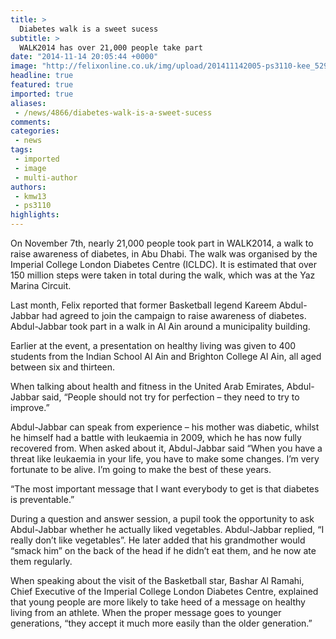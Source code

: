 ```yaml
---
title: >
  Diabetes walk is a sweet sucess
subtitle: >
  WALK2014 has over 21,000 people take part
date: "2014-11-14 20:05:44 +0000"
image: "http://felixonline.co.uk/img/upload/201411142005-ps3110-kee_5292.jpg"
headline: true
featured: true
imported: true
aliases:
 - /news/4866/diabetes-walk-is-a-sweet-sucess
comments:
categories:
 - news
tags:
 - imported
 - image
 - multi-author
authors:
 - kmw13
 - ps3110
highlights:
---
```


On November 7th, nearly 21,000 people took part in WALK2014, a walk to raise awareness of diabetes, in Abu Dhabi. The walk was organised by the Imperial College London Diabetes Centre (ICLDC). It is estimated that over 150 million steps were taken in total during the walk, which was at the Yaz Marina Circuit.

Last month, Felix reported that former Basketball legend Kareem Abdul-Jabbar had agreed to join the campaign to raise awareness of diabetes. Abdul-Jabbar took part in a walk in Al Ain around a municipality building.

Earlier at the event, a presentation on healthy living was given to 400 students from the Indian School Al Ain and Brighton College Al Ain, all aged between six and thirteen.

When talking about health and fitness in the United Arab Emirates, Abdul-Jabbar said, “People should not try for perfection – they need to try to improve.”

Abdul-Jabbar can speak from experience – his mother was diabetic, whilst he himself had a battle with leukaemia in 2009, which he has now fully recovered from. When asked about it, Abdul-Jabbar said “When you have a threat like leukaemia in your life, you have to make some changes. I’m very fortunate to be alive. I’m going to make the best of these years.

“The most important message that I want everybody to get is that diabetes is preventable.”

During a question and answer session, a pupil took the opportunity to ask Abdul-Jabbar whether he actually liked vegetables. Abdul-Jabbar replied, “I really don’t like vegetables”. He later added that his grandmother would “smack him” on the back of the head if he didn’t eat them, and he now ate them regularly.

When speaking about the visit of the Basketball star, Bashar Al Ramahi, Chief Executive of the Imperial College London Diabetes Centre, explained that young people are more likely to take heed of a message on healthy living from an athlete. When the proper message goes to younger generations, “they accept it much more easily than the older generation.”
